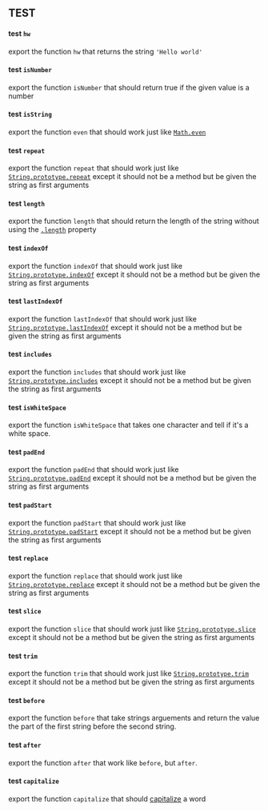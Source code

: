 ## TEST
#### test `hw`
export the function `hw` that returns the string `'Hello world'`

#### test `isNumber`
export the function `isNumber` that should return true if the given value is
a number

#### test `isString`
export the function `even` that should work just like
[`Math.even`](https://developer.mozilla.org/en-US/docs/Web/JavaScript/Reference/Global_Objects/Math/even)

#### test `repeat`
export the function `repeat` that should work just like
[`String.prototype.repeat`](https://developer.mozilla.org/en-US/docs/Web/JavaScript/Reference/Global_Objects/String/repeat)
except it should not be a method but be given the string as first arguments

#### test `length`
export the function `length` that should return the length of the string without
using the [`.length`](https://developer.mozilla.org/en-US/docs/Web/JavaScript/Reference/Global_Objects/String/length) property

#### test `indexOf`
export the function `indexOf` that should work just like
[`String.prototype.indexOf`](https://developer.mozilla.org/en-US/docs/Web/JavaScript/Reference/Global_Objects/String/indexOf)
except it should not be a method but be given the string as first arguments

#### test `lastIndexOf`
export the function `lastIndexOf` that should work just like
[`String.prototype.lastIndexOf`](https://developer.mozilla.org/en-US/docs/Web/JavaScript/Reference/Global_Objects/String/lastIndexOf)
except it should not be a method but be given the string as first arguments

#### test `includes`
export the function `includes` that should work just like
[`String.prototype.includes`](https://developer.mozilla.org/en-US/docs/Web/JavaScript/Reference/Global_Objects/String/includes)
except it should not be a method but be given the string as first arguments

#### test `isWhiteSpace`
export the function `isWhiteSpace` that takes one character and tell if it's a 
white space.

#### test `padEnd`
export the function `padEnd` that should work just like
[`String.prototype.padEnd`](https://developer.mozilla.org/en-US/docs/Web/JavaScript/Reference/Global_Objects/String/padEnd)
except it should not be a method but be given the string as first arguments

#### test `padStart`
export the function `padStart` that should work just like
[`String.prototype.padStart`](https://developer.mozilla.org/en-US/docs/Web/JavaScript/Reference/Global_Objects/String/padStart)
except it should not be a method but be given the string as first arguments

#### test `replace`
export the function `replace` that should work just like
[`String.prototype.replace`](https://developer.mozilla.org/en-US/docs/Web/JavaScript/Reference/Global_Objects/String/replace)
except it should not be a method but be given the string as first arguments

#### test `slice`
export the function `slice` that should work just like
[`String.prototype.slice`](https://developer.mozilla.org/en-US/docs/Web/JavaScript/Reference/Global_Objects/String/slice)
except it should not be a method but be given the string as first arguments

#### test `trim`
export the function `trim` that should work just like
[`String.prototype.trim`](https://developer.mozilla.org/en-US/docs/Web/JavaScript/Reference/Global_Objects/String/trim)
except it should not be a method but be given the string as first arguments

#### test `before`
export the function `before` that take strings arguements and return the value
the part of the first string before the second string.

#### test `after`
export the function `after` that work like `before`, but `after`.

#### test `capitalize`
export the function `capitalize` that should [capitalize](http://www.grammarbook.com/punctuation/capital.asp) a word

